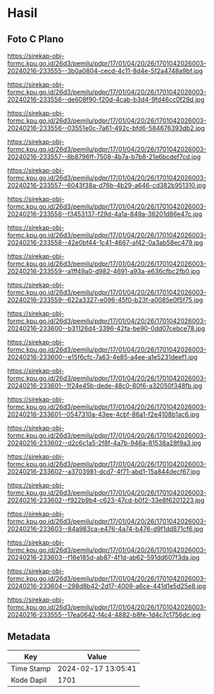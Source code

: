# Hasil

## Foto C Plano

https://sirekap-obj-formc.kpu.go.id/26d3/pemilu/pdpr/17/01/04/20/26/1701042026003-20240216-233555--3b0a0804-cecd-4c11-8d4e-5f2a4748a9bf.jpg

https://sirekap-obj-formc.kpu.go.id/26d3/pemilu/pdpr/17/01/04/20/26/1701042026003-20240216-233556--de608f90-f20d-4cab-b3d4-9fd46cc0f29d.jpg

https://sirekap-obj-formc.kpu.go.id/26d3/pemilu/pdpr/17/01/04/20/26/1701042026003-20240216-233556--03551e0c-7a61-492c-bfd6-584676393db2.jpg

https://sirekap-obj-formc.kpu.go.id/26d3/pemilu/pdpr/17/01/04/20/26/1701042026003-20240216-233557--8b8796ff-7508-4b7a-b7b8-21e6bcdef7cd.jpg

https://sirekap-obj-formc.kpu.go.id/26d3/pemilu/pdpr/17/01/04/20/26/1701042026003-20240216-233557--6043f38a-d76b-4b29-a646-cd382b951310.jpg

https://sirekap-obj-formc.kpu.go.id/26d3/pemilu/pdpr/17/01/04/20/26/1701042026003-20240216-233558--f3453137-f29d-4a1a-849a-36201d86e47c.jpg

https://sirekap-obj-formc.kpu.go.id/26d3/pemilu/pdpr/17/01/04/20/26/1701042026003-20240216-233558--42e0bf44-1c41-4667-af42-0a3ab58ec479.jpg

https://sirekap-obj-formc.kpu.go.id/26d3/pemilu/pdpr/17/01/04/20/26/1701042026003-20240216-233559--a1ff49a0-d982-4691-a93a-e636cfbc2fb0.jpg

https://sirekap-obj-formc.kpu.go.id/26d3/pemilu/pdpr/17/01/04/20/26/1701042026003-20240216-233559--622a3327-e096-45f0-b23f-a0085e0f5f75.jpg

https://sirekap-obj-formc.kpu.go.id/26d3/pemilu/pdpr/17/01/04/20/26/1701042026003-20240216-233600--b31126d4-3396-42fa-be90-0dd07cebce78.jpg

https://sirekap-obj-formc.kpu.go.id/26d3/pemilu/pdpr/17/01/04/20/26/1701042026003-20240216-233600--e15f6cfc-7a63-4e85-a4ee-a1e5231deef1.jpg

https://sirekap-obj-formc.kpu.go.id/26d3/pemilu/pdpr/17/01/04/20/26/1701042026003-20240216-233601--1f24e45b-dede-48c0-80f6-a32050f348fb.jpg

https://sirekap-obj-formc.kpu.go.id/26d3/pemilu/pdpr/17/01/04/20/26/1701042026003-20240216-233601--0547310a-43ee-4cbf-86a1-f2e4108b1ac6.jpg

https://sirekap-obj-formc.kpu.go.id/26d3/pemilu/pdpr/17/01/04/20/26/1701042026003-20240216-233602--d2c6c1a5-2f8f-4a7b-946a-81538a28f9a3.jpg

https://sirekap-obj-formc.kpu.go.id/26d3/pemilu/pdpr/17/01/04/20/26/1701042026003-20240216-233602--a3703981-dcd7-4f71-abd1-15a844decf67.jpg

https://sirekap-obj-formc.kpu.go.id/26d3/pemilu/pdpr/17/01/04/20/26/1701042026003-20240216-233602--f922b9b4-c623-47cd-b0f2-33e8f6201223.jpg

https://sirekap-obj-formc.kpu.go.id/26d3/pemilu/pdpr/17/01/04/20/26/1701042026003-20240216-233603--84a983ca-e476-4a74-b476-d9f1dd871cf6.jpg

https://sirekap-obj-formc.kpu.go.id/26d3/pemilu/pdpr/17/01/04/20/26/1701042026003-20240216-233603--f16e185d-ab87-4f1d-ab62-591dd607f3da.jpg

https://sirekap-obj-formc.kpu.go.id/26d3/pemilu/pdpr/17/01/04/20/26/1701042026003-20240216-233604--298d8b42-2d17-4009-a6ce-441d1e5d25e8.jpg

https://sirekap-obj-formc.kpu.go.id/26d3/pemilu/pdpr/17/01/04/20/26/1701042026003-20240216-233555--17ea0642-f4c4-4882-b8fe-1d4c7c1756dc.jpg


## Metadata

| Key        | Value               |
| ---------- | ------------------- |
| Time Stamp | 2024-02-17 13:05:41 |
| Kode Dapil | 1701                |



